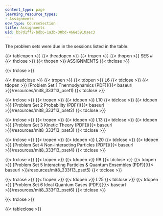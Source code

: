 ```yaml
---
content_type: page
learning_resource_types:
- Assignments
ocw_type: CourseSection
title: Assignments
uid: bb7d1ff2-bdb6-1a3b-30bd-466e5910aec3
---
```


The problem sets were due in the sessions listed in the table.

{{< tableopen >}}
{{< theadopen >}}
{{< tropen >}}
{{< thopen >}}
SES #
{{< thclose >}}
{{< thopen >}}
ASSIGNMENTS
{{< thclose >}}

{{< trclose >}}

{{< theadclose >}}
{{< tropen >}}
{{< tdopen >}}
L6
{{< tdclose >}}
{{< tdopen >}}
[Problem Set 1 Thermodynamics (PDF)]({{< baseurl >}}/resources/mit8_333f13_pset1)
{{< tdclose >}}

{{< trclose >}}
{{< tropen >}}
{{< tdopen >}}
L10
{{< tdclose >}}
{{< tdopen >}}
[Problem Set 2 Probability (PDF)]({{< baseurl >}}/resources/mit8_333f13_pset2)
{{< tdclose >}}

{{< trclose >}}
{{< tropen >}}
{{< tdopen >}}
L13
{{< tdclose >}}
{{< tdopen >}}
[Problem Set 3 Kinetic Theory (PDF)]({{< baseurl >}}/resources/mit8_333f13_pset3)
{{< tdclose >}}

{{< trclose >}}
{{< tropen >}}
{{< tdopen >}}
L20
{{< tdclose >}}
{{< tdopen >}}
[Problem Set 4 Non-interacting Particles (PDF)]({{< baseurl >}}/resources/mit8_333f13_pset4)
{{< tdclose >}}

{{< trclose >}}
{{< tropen >}}
{{< tdopen >}}
R8
{{< tdclose >}}
{{< tdopen >}}
[Problem Set 5 Interacting Particles & Quantum Ensembles (PDF)]({{< baseurl >}}/resources/mit8_333f13_pset5)
{{< tdclose >}}

{{< trclose >}}
{{< tropen >}}
{{< tdopen >}}
L25
{{< tdclose >}}
{{< tdopen >}}
[Problem Set 6 Ideal Quantum Gases (PDF)]({{< baseurl >}}/resources/mit8_333f13_pset6)
{{< tdclose >}}

{{< trclose >}}

{{< tableclose >}}